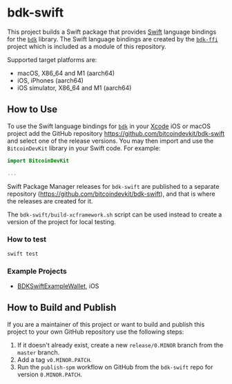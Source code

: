 # bdk-swift

This project builds a Swift package that provides [Swift] language bindings for the
[`bdk`] library. The Swift language bindings are created by the [`bdk-ffi`] project which is included as a module of this repository.

Supported target platforms are:

- macOS, X86_64 and M1 (aarch64)  
- iOS, iPhones (aarch64)  
- iOS simulator, X86_64 and M1 (aarch64)  

## How to Use

To use the Swift language bindings for [`bdk`] in your [Xcode] iOS or macOS project add
the GitHub repository https://github.com/bitcoindevkit/bdk-swift and select one of the
release versions. You may then import and use the `BitcoinDevKit` library in your Swift
code. For example:

```swift
import BitcoinDevKit

...

```

Swift Package Manager releases for `bdk-swift` are published to a separate repository (https://github.com/bitcoindevkit/bdk-swift), and that is where the releases are created for it. 

The `bdk-swift/build-xcframework.sh` script can be used instead to create a version of the project for local testing.

### How to test

```shell
swift test
```

### Example Projects

* [BDKSwiftExampleWallet](https://github.com/bitcoindevkit/BDKSwiftExampleWallet), iOS

## How to Build and Publish

If you are a maintainer of this project or want to build and publish this project to your
own GitHub repository use the following steps:

1. If it doesn't already exist, create a new `release/0.MINOR` branch from the `master` branch.
2. Add a tag `v0.MINOR.PATCH`.
3. Run the `publish-spm` workflow on GitHub from the `bdk-swift` repo for  version `0.MINOR.PATCH`.

[Swift]: https://developer.apple.com/swift/
[Xcode]: https://developer.apple.com/documentation/Xcode
[`bdk`]: https://github.com/bitcoindevkit/bdk
[`bdk-ffi`]: https://github.com/bitcoindevkit/bdk-ffi
